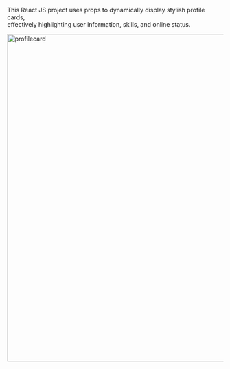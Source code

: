 This React JS project uses props to dynamically display stylish profile cards,<br>
effectively highlighting user information, skills, and online status.

<img width="761" alt="profilecard" src="https://github.com/sivaganesz/ProfileCard/assets/115609516/95311ef8-c3dc-4c06-b2fa-ffa0fd1a77b4">
